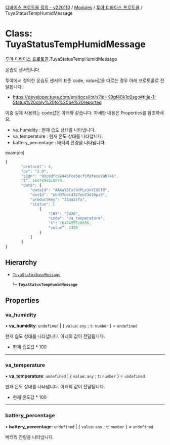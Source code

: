 [디바이스 프로토콜 정의 - v220110](../README.md) / [Modules](../modules.md) / [투야 디바이스 프로토콜](../modules/___________.md) / TuyaStatusTempHumidMessage

# Class: TuyaStatusTempHumidMessage

[투야 디바이스 프로토콜](../modules/___________.md).TuyaStatusTempHumidMessage

온습도 센서입니다.

투야에서 정의한 온습도 센서의 표준 code, value값을 따르는 경우 아래 프로토콜로 전달됩니다.

* https://developer.tuya.com/en/docs/iot/s?id=K9gf48k1c0sgo#title-1-Status%20only%20to%20be%20reported

이중 실제 사용되는 code값은 아래와 같습니다. 자세한 내용은 Properties를 참조하세요.

* va_humidity : 현재 습도 상태를 나타냅니다.
* va_temperature : 현재 온도 상태를 나타냅니다.
* battery_percentage : 배터리 잔량을 나타냅니다.

example)
 ```typescript
{
		"protocol": 4,
		"pv": "2.0",
		"sign": "93c0dfc92445fce5ecf5f8fece99b746",
		"t": 1647495518674,
		"data": {
		    "dataId": "AAXaY3Eol0VPLx3nYI8CfB",
		    "devId": "ebd37ddc4327eb73d10pz0",
		    "productKey": "33uazzfa",
		    "status": [
		        {
		            "103": "2420",
		            "code": "va_temperature",
		            "t": 1647495518656,
		            "value": 2420
		        }
		    ]
		}
}
```

## Hierarchy

- [`TuyaStatusBaseMessage`](__________.TuyaStatusBaseMessage.md)

  ↳ **`TuyaStatusTempHumidMessage`**

## Properties

### va\_humidity

• **va\_humidity**: `undefined` \| { `value`: `any` ; `t`: `number`  } = `undefined`

현재 습도 상태를 나타냅니다. 아래의 값이 전달됩니다.
* 현재 습도값 * 100

___

### va\_temperature

• **va\_temperature**: `undefined` \| { `value`: `any` ; `t`: `number`  } = `undefined`

현재 온도 상태를 나타냅니다. 아래의 값이 전달됩니다.
* 현재 온도값 * 100

___

### battery\_percentage

• **battery\_percentage**: `undefined` \| { `value`: `any` ; `t`: `number`  } = `undefined`

베터리 잔량을 나타냅니다.

